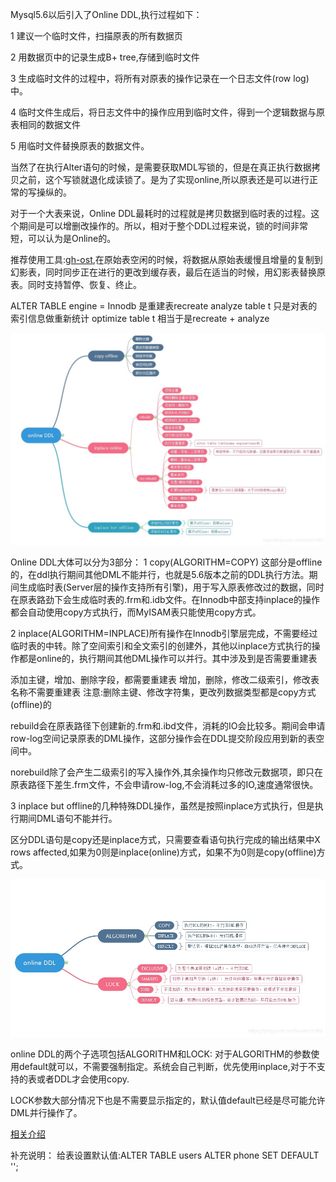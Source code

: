Mysql5.6以后引入了Online DDL,执行过程如下：

1 建议一个临时文件，扫描原表的所有数据页

2 用数据页中的记录生成B+ tree,存储到临时文件

3 生成临时文件的过程中，将所有对原表的操作记录在一个日志文件(row log)中。

4 临时文件生成后，将日志文件中的操作应用到临时文件，得到一个逻辑数据与原表相同的数据文件

5 用临时文件替换原表的数据文件。

当然了在执行Alter语句的时候，是需要获取MDL写锁的，但是在真正执行数据拷贝之前，这个写锁就退化成读锁了。是为了实现online,所以原表还是可以进行正常的写操纵的。

对于一个大表来说，Online DDL最耗时的过程就是拷贝数据到临时表的过程。这个期间是可以增删改操作的。所以，相对于整个DDL过程来说，锁的时间非常短，可以认为是Online的。

推荐使用工具:[gh-ost](https://github.com/github/gh-ost),在原始表空闲的时候，将数据从原始表缓慢且增量的复制到幻影表，同时同步正在进行的更改到缓存表，最后在适当的时候，用幻影表替换原表。同时支持暂停、恢复、终止。

ALTER TABLE engine = Innodb 是重建表recreate
analyze table t 只是对表的索引信息做重新统计
optimize table t 相当于是recreate + analyze

![Mysql online ddl的情况](online_ddl.jpg)

Online DDL大体可以分为3部分：
1 copy(ALGORITHM=COPY) 这部分是offline的，在ddl执行期间其他DML不能并行，也就是5.6版本之前的DDL执行方法。期间生成临时表(Server层的操作支持所有引擎)，用于写入原表修改过的数据，同时在原表路劲下会生成临时表的.frm和.idb文件。在Innodb中部支持inplace的操作都会自动使用copy方式执行，而MyISAM表只能使用copy方式。

2 inplace(ALGORITHM=INPLACE)所有操作在Innodb引擎层完成，不需要经过临时表的中转。除了空间索引和全文索引的创建外，其他以inplace方式执行的操作都是online的，执行期间其他DML操作可以并行。其中涉及到是否需要重建表

  添加主键，增加、删除字段，都需要重建表
  增加，删除，修改二级索引，修改表名称不需要重建表
  注意:删除主键、修改字符集，更改列数据类型都是copy方式(offline)的
  
  rebuild会在原表路径下创建新的.frm和.ibd文件，消耗的IO会比较多。期间会申请row-log空间记录原表的DML操作，这部分操作会在DDL提交阶段应用到新的表空间中。
  
  norebuild除了会产生二级索引的写入操作外,其余操作均只修改元数据项，即只在原表路径下差生.frm文件，不会申请row-log,不会消耗过多的IO,速度通常很快。
  
3 inplace but offline的几种特殊DDL操作，虽然是按照inplace方式执行，但是执行期间DML语句不能并行。

区分DDL语句是copy还是inplace方式，只需要查看语句执行完成的输出结果中X rows affected,如果为0则是inplace(online)方式，如果不为0则是copy(offline)方式。

![online DDL可选参数示意图](online_ddl可选参数.jpg)

online DDL的两个子选项包括ALGORITHM和LOCK:
对于ALGORITHM的参数使用default就可以，不需要强制指定。系统会自己判断，优先使用inplace,对于不支持的表或者DDL才会使用copy.

LOCK参数大部分情况下也是不需要显示指定的，默认值default已经是尽可能允许DML并行操作了。

[相关介绍](https://blog.csdn.net/finalkof1983/article/details/88355314)

补充说明：
给表设置默认值:ALTER TABLE users ALTER phone SET DEFAULT  '';
